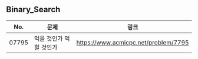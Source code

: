 <h2>Binary_Search</h2>

|No. | 문제                   |링크 |
| ----- | ----------------------- | ------- |
|07795|먹을 것인가 먹힐 것인가|https://www.acmicpc.net/problem/7795|